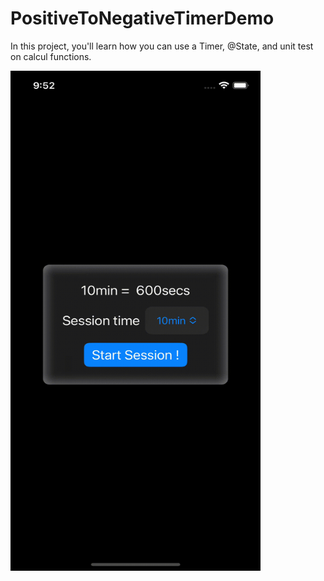 # PositiveToNegativeTimerDemo

In this project, you'll learn how you can use a Timer, @State, and unit test on calcul functions.

<img src="https://github.com/Harry-KNIGHT/ImageGifVideoForReadme/blob/main/gifs/Simulator%20Screen%20Recording%20-%20iPhone%2012%20-%202022-10-08%20at%2021.52.53.gif" width="400" height="800" />
